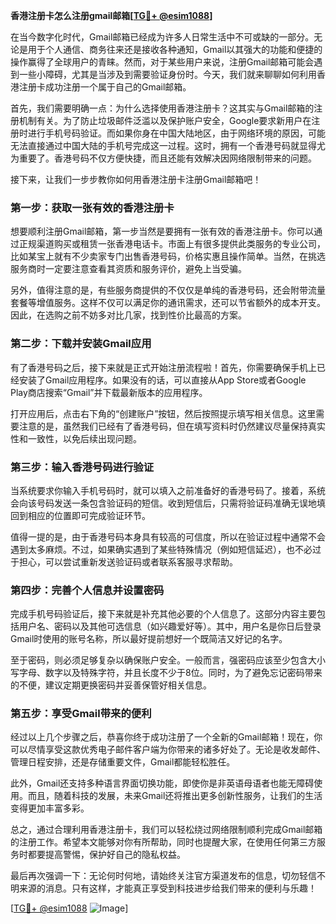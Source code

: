 **香港注册卡怎么注册gmail邮箱[[TG💪+ @esim1088](https://t.me/s/esim1088)]**

在当今数字化时代，Gmail邮箱已经成为许多人日常生活中不可或缺的一部分。无论是用于个人通信、商务往来还是接收各种通知，Gmail以其强大的功能和便捷的操作赢得了全球用户的青睐。然而，对于某些用户来说，注册Gmail邮箱可能会遇到一些小障碍，尤其是当涉及到需要验证身份时。今天，我们就来聊聊如何利用香港注册卡成功注册一个属于自己的Gmail邮箱。

首先，我们需要明确一点：为什么选择使用香港注册卡？这其实与Gmail邮箱的注册机制有关。为了防止垃圾邮件泛滥以及保护账户安全，Google要求新用户在注册时进行手机号码验证。而如果你身在中国大陆地区，由于网络环境的原因，可能无法直接通过中国大陆的手机号完成这一过程。这时，拥有一个香港号码就显得尤为重要了。香港号码不仅方便快捷，而且还能有效解决因网络限制带来的问题。

接下来，让我们一步步教你如何用香港注册卡注册Gmail邮箱吧！

### 第一步：获取一张有效的香港注册卡

想要顺利注册Gmail邮箱，第一步当然是要拥有一张有效的香港注册卡。你可以通过正规渠道购买或租赁一张香港电话卡。市面上有很多提供此类服务的专业公司，比如某宝上就有不少卖家专门出售香港号码，价格实惠且操作简单。当然，在挑选服务商时一定要注意查看其资质和服务评价，避免上当受骗。

另外，值得注意的是，有些服务商提供的不仅仅是单纯的香港号码，还会附带流量套餐等增值服务。这样不仅可以满足你的通讯需求，还可以节省额外的成本开支。因此，在选购之前不妨多对比几家，找到性价比最高的方案。

### 第二步：下载并安装Gmail应用

有了香港号码之后，接下来就是正式开始注册流程啦！首先，你需要确保手机上已经安装了Gmail应用程序。如果没有的话，可以直接从App Store或者Google Play商店搜索“Gmail”并下载最新版本的应用程序。

打开应用后，点击右下角的“创建账户”按钮，然后按照提示填写相关信息。这里需要注意的是，虽然我们已经有了香港号码，但在填写资料时仍然建议尽量保持真实性和一致性，以免后续出现问题。

### 第三步：输入香港号码进行验证

当系统要求你输入手机号码时，就可以填入之前准备好的香港号码了。接着，系统会向该号码发送一条包含验证码的短信。收到短信后，只需将验证码准确无误地填回到相应的位置即可完成验证环节。

值得一提的是，由于香港号码本身具有较高的可信度，所以在验证过程中通常不会遇到太多麻烦。不过，如果确实遇到了某些特殊情况（例如短信延迟），也不必过于担心，可以尝试重新发送验证码或者联系客服寻求帮助。

### 第四步：完善个人信息并设置密码

完成手机号码验证后，接下来就是补充其他必要的个人信息了。这部分内容主要包括用户名、密码以及其他可选信息（如兴趣爱好等）。其中，用户名是你日后登录Gmail时使用的账号名称，所以最好提前想好一个既简洁又好记的名字。

至于密码，则必须足够复杂以确保账户安全。一般而言，强密码应该至少包含大小写字母、数字以及特殊字符，并且长度不少于8位。同时，为了避免忘记密码带来的不便，建议定期更换密码并妥善保管好相关信息。

### 第五步：享受Gmail带来的便利

经过以上几个步骤之后，恭喜你终于成功注册了一个全新的Gmail邮箱！现在，你可以尽情享受这款优秀电子邮件客户端为你带来的诸多好处了。无论是收发邮件、管理日程安排，还是存储重要文件，Gmail都能轻松胜任。

此外，Gmail还支持多种语言界面切换功能，即使你是非英语母语者也能无障碍使用。而且，随着科技的发展，未来Gmail还将推出更多创新性服务，让我们的生活变得更加丰富多彩。

总之，通过合理利用香港注册卡，我们可以轻松绕过网络限制顺利完成Gmail邮箱的注册工作。希望本文能够对你有所帮助，同时也提醒大家，在使用任何第三方服务时都要提高警惕，保护好自己的隐私权益。

最后再次强调一下：无论何时何地，请始终关注官方渠道发布的信息，切勿轻信不明来源的消息。只有这样，才能真正享受到科技进步给我们带来的便利与乐趣！

[[TG💪+ @esim1088](https://t.me/s/esim1088) ![Image](https://i.postimg.cc/4NQfJmqS/Snipaste-2025-05-13-00-14-12.png)]